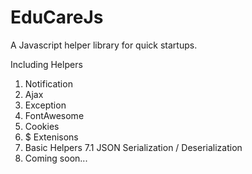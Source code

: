 # EduCareJs

A Javascript helper library for quick startups.

Including Helpers

1. Notification
2. Ajax
3. Exception
4. FontAwesome
5. Cookies
6. $ Extenisons
7. Basic Helpers
    7.1 JSON Serialization / Deserialization
8. Coming soon...

